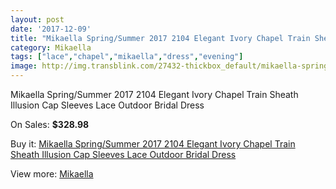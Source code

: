 ```yaml
---
layout: post
date: '2017-12-09'
title: "Mikaella Spring/Summer 2017 2104 Elegant Ivory Chapel Train Sheath Illusion Cap Sleeves Lace Outdoor Bridal Dress"
category: Mikaella
tags: ["lace","chapel","mikaella","dress","evening"]
image: http://img.transblink.com/27432-thickbox_default/mikaella-spring-summer-2017-2104-elegant-ivory-chapel-train-sheath-illusion-cap-sleeves-lace-outdoor-bridal-dress.jpg
---
```

Mikaella Spring/Summer 2017 2104 Elegant Ivory Chapel Train Sheath Illusion Cap Sleeves Lace Outdoor Bridal Dress

On Sales: **$328.98**
<a href="https://www.transblink.com/en/mikaella/8699-mikaella-spring-summer-2017-2104-elegant-ivory-chapel-train-sheath-illusion-cap-sleeves-lace-outdoor-bridal-dress.html"><amp-img layout="responsive" width="600" height="600" src="//img.transblink.com/27432-thickbox_default/mikaella-spring-summer-2017-2104-elegant-ivory-chapel-train-sheath-illusion-cap-sleeves-lace-outdoor-bridal-dress.jpg" alt="Mikaella Spring/Summer 2017 2104 Elegant Ivory Chapel Train Sheath Illusion Cap Sleeves Lace Outdoor Bridal Dress 0" /></a>
<a href="https://www.transblink.com/en/mikaella/8699-mikaella-spring-summer-2017-2104-elegant-ivory-chapel-train-sheath-illusion-cap-sleeves-lace-outdoor-bridal-dress.html"><amp-img layout="responsive" width="600" height="600" src="//img.transblink.com/27437-thickbox_default/mikaella-spring-summer-2017-2104-elegant-ivory-chapel-train-sheath-illusion-cap-sleeves-lace-outdoor-bridal-dress.jpg" alt="Mikaella Spring/Summer 2017 2104 Elegant Ivory Chapel Train Sheath Illusion Cap Sleeves Lace Outdoor Bridal Dress 1" /></a>
<a href="https://www.transblink.com/en/mikaella/8699-mikaella-spring-summer-2017-2104-elegant-ivory-chapel-train-sheath-illusion-cap-sleeves-lace-outdoor-bridal-dress.html"><amp-img layout="responsive" width="600" height="600" src="//img.transblink.com/27436-thickbox_default/mikaella-spring-summer-2017-2104-elegant-ivory-chapel-train-sheath-illusion-cap-sleeves-lace-outdoor-bridal-dress.jpg" alt="Mikaella Spring/Summer 2017 2104 Elegant Ivory Chapel Train Sheath Illusion Cap Sleeves Lace Outdoor Bridal Dress 2" /></a>
<a href="https://www.transblink.com/en/mikaella/8699-mikaella-spring-summer-2017-2104-elegant-ivory-chapel-train-sheath-illusion-cap-sleeves-lace-outdoor-bridal-dress.html"><amp-img layout="responsive" width="600" height="600" src="//img.transblink.com/27435-thickbox_default/mikaella-spring-summer-2017-2104-elegant-ivory-chapel-train-sheath-illusion-cap-sleeves-lace-outdoor-bridal-dress.jpg" alt="Mikaella Spring/Summer 2017 2104 Elegant Ivory Chapel Train Sheath Illusion Cap Sleeves Lace Outdoor Bridal Dress 3" /></a>
<a href="https://www.transblink.com/en/mikaella/8699-mikaella-spring-summer-2017-2104-elegant-ivory-chapel-train-sheath-illusion-cap-sleeves-lace-outdoor-bridal-dress.html"><amp-img layout="responsive" width="600" height="600" src="//img.transblink.com/27434-thickbox_default/mikaella-spring-summer-2017-2104-elegant-ivory-chapel-train-sheath-illusion-cap-sleeves-lace-outdoor-bridal-dress.jpg" alt="Mikaella Spring/Summer 2017 2104 Elegant Ivory Chapel Train Sheath Illusion Cap Sleeves Lace Outdoor Bridal Dress 4" /></a>
<a href="https://www.transblink.com/en/mikaella/8699-mikaella-spring-summer-2017-2104-elegant-ivory-chapel-train-sheath-illusion-cap-sleeves-lace-outdoor-bridal-dress.html"><amp-img layout="responsive" width="600" height="600" src="//img.transblink.com/27433-thickbox_default/mikaella-spring-summer-2017-2104-elegant-ivory-chapel-train-sheath-illusion-cap-sleeves-lace-outdoor-bridal-dress.jpg" alt="Mikaella Spring/Summer 2017 2104 Elegant Ivory Chapel Train Sheath Illusion Cap Sleeves Lace Outdoor Bridal Dress 5" /></a>

Buy it: [Mikaella Spring/Summer 2017 2104 Elegant Ivory Chapel Train Sheath Illusion Cap Sleeves Lace Outdoor Bridal Dress](https://www.transblink.com/en/mikaella/8699-mikaella-spring-summer-2017-2104-elegant-ivory-chapel-train-sheath-illusion-cap-sleeves-lace-outdoor-bridal-dress.html "Mikaella Spring/Summer 2017 2104 Elegant Ivory Chapel Train Sheath Illusion Cap Sleeves Lace Outdoor Bridal Dress")

View more: [Mikaella](https://www.transblink.com/en/77-mikaella "Mikaella")
